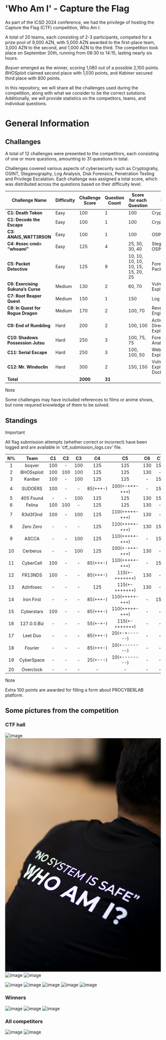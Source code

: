 # 'Who Am I' - Capture the Flag

As part of the ICSD 2024 conference, we had the privilege of hosting the Capture the Flag (CTF) competition, Who Am I.

A total of 20 teams, each consisting of 2-3 participants, competed for a prize pool of 9,000 AZN, with 5,000 AZN awarded to the first-place team, 3,000 AZN to the second, and 1,000 AZN to the third. The competition took place on September 20th, running from 08:30 to 14:15, lasting nearly six hours.

_Boşver_ emerged as the winner, scoring 1,080 out of a possible 2,100 points. _BHOSploit_ claimed second place with 1,030 points, and _Kabiner_ secured third place with 800 points.

In this repository, we will share all the challenges used during the competition, along with what we consider to be the correct solutions. Additionally, we will provide statistics on the competitors, teams, and individual questions.

# General Information
## Challanges
A total of 12 challenges were presented to the competitors, each consisting of one or more questions, amounting to 31 questions in total.

Challenges covered various aspects of cybersecurity such as Cryptograhy, OSINT, Steganography, Log Analysis, Disk Forensics, Penetration Testing and Privilege Escalation. Each challenge was assigned a total score, which was distributed across the questions based on their difficulty level. 


| Challenge Name               | Difficulty | Challenge Score | Question Count | Score for each Question           | Covers                                    |
|------------------------------|------------|-----------------|----------------|-----------------------------------|-------------------------------------------|
| **C1: Death Token**               | Easy       | 100             | 1              | 100                               | Cryptography                              |
| **C1: Decode the Escape**         | Easy       | 100             | 1              | 100                               | Cryptography                              |
| **C3: ANAIS_WATT3RSON**           | Easy       | 100             | 1              | 100                               | OSINT                                     |
| **C4: #exec cmd= “whoami”**       | Easy       | 125             | 4              | 25, 30, 30, 40                    | Steganography, OSINT                      |
| **C5: Packet Detective**          | Easy       | 125             | 9              | 10, 10, 10, 10, 10, 15, 15, 20, 25| Forensics, Packet Analysis                |
| **C6: Exorcising Sukuna’s Curse** | Medium     | 130             | 2              | 60, 70                            | Vulnerability Exploitation                |
| **C7: Root Reaper Quest**         | Medium     | 150             | 1              | 150                               | Log Analysis                              |
| **C8: In Quest for Rogue Dragon** | Medium     | 170             | 2              | 100, 70                           | Reverse Engineering                       |
| **C9: End of Rumbling**           | Hard       | 200             | 2              | 100, 100                          | Active Directory Exploitation             |
| **C10: Shadows Possession Jutsu** | Hard       | 250             | 3              | 100, 75, 75                       | Forensics, Disk Analysis                  |
| **C11: Serial Escape**            | Hard       | 250             | 3              | 100, 100, 50                      | Web Exploitation                          |
| **C12: Mr. Windoclin**            | Hard       | 300             | 2              | 150, 150                          | Vulnerability Exploitation, Docker Escape |
| **Total**                     |            | **2000**        | **31**         |                                   |                                           |

> [!NOTE]  
> Some challenges may have included references to films or anime shows, but none required knowledge of them to be solved.

## Standings

> [!IMPORTANT]  
> All flag submission attempts (whether correct or incorrect) have been logged and are available in 'ctf_submission_logs.csv' file. 

| N%  | Team    | C1  | C2  | C3  | C4            | C5               | C6  | C7  | C8  | C9  | C10       | C11 | C12 | Score | Extra | Total |
| :---: | :---:      | :---: | :---: | :---: | :---:          | :---:             | :---: | :---: | :---: | :---: | :---:     | :---: | :---: | :---: | :---: | :---: |
| 1   | boşver      | 100 | -   | 100 | 125            | 125               | 130 | 150 | -   | -   | -         | 250  | -    | 980   | 100   | 1080  |
| 2   | BHOSsploit  | 100 | 100 | 100 | 125            | 125               | 130 | -   | -   | -   | -         | 100  | 150  | 930   | 100   | 1030  |
| 3   | Kaniber     | 100 | -   | 100 | 125            | 125               | -   | 150 | -   | -   | -         | 100  | -    | 700   | 100   | 800   |
| 4   | SUDOERS     | 100 | -   | -   | 85(+++-)       | 100(+-+++-+++)    | -   | 150 | 100(+-) | - | 100(+--) | -    | -    | 635   | 100   | 735   |
| 5   | 405 Found   | -   | -   | 100 | 125            | 125               | 130 | 150 | -   | -   | -         | -    | -    | 630   | 100   | 730   |
| 6   | Felina      | 100 | 100 | -   | 125            | 125               | 130 | -   | -   | -   | -         | -    | -    | 580   | 100   | 680   |
| 7   | R3d3f3nd    | 100 | -   | 100 | 125            | 110(+++++-+++)    | 130 | -   | -   | -   | -         | -    | -    | 565   | 100   | 665   |
| 8   | Zero Zero   | -   | -   | -   | 125            | 110(+++++-+++)    | 130 | 150 | -   | -   | -         | -    | -    | 515   | 100   | 615   |
| 9   | ASCCA       | -   | -   | 100 | 125            | 110(+++++-+++)    | -   | 150 | -   | -   | -         | -    | -    | 485   | 100   | 585   |
| 10  | Cerberus    | -   | -   | 100 | 125            | 100(+-+++-+++)    | 130 | -   | -   | -   | -         | -    | -    | 455   | 100   | 555   |
| 11  | CyberCell   | 100 | -   | -   | 85(+++-)       | 110(+++++-+++)    | -   | 150 | -   | -   | -         | -    | -    | 445   | 100   | 545   |
| 12  | FR13NDS     | 100 | -   | -   | 85(+++-)       | 115(+-+++++++)    | 130 | -   | -   | -   | -         | -    | -    | 430   | 100   | 530   |
| 13  | AzInfosec   | -   | -   | -   | 125            | 115(+-+++++++)    | 130 | -   | -   | -   | -         | -    | -    | 370   | 100   | 470   |
| 14  | Iron First  | -   | -   | -   | 85(+++-)       | 110(+++++-+++)    | -   | 150 | -   | -   | -         | -    | -    | 345   | 100   | 445   |
| 15  | Cyberstars  | 100 | -   | -   | 85(+++-)       | 110(+++++-+++)    | -   | -   | -   | -   | -         | -    | -    | 295   | 100   | 395   |
| 16  | 127.0.0.Biz | -   | -   | -   | 55(+-+-)       | 115(+-+++++++)    | -   | -   | -   | -   | -         | -    | -    | 170   | 100   | 270   |
| 17  | Leet Duo    | -   | -   | -   | 85(+++-)       | 20(+-+------)     | -   | -   | -   | -   | -         | -    | -    | 105   | 100   | 205   |
| 18  | Fourier     | -   | -   | -   | 85(+++-)       | 10(+--------)     | -   | -   | -   | -   | -         | -    | -    | 95    | 0     | 95    |
| 19  | CyberSpace  | -   | -   | -   | 25(+---)       | 10(+--------)     | -   | -   | -   | -   | -         | -    | -    | 35    | 0     | 35    |
| 20  | Overclock   | -   | -   | - | - | - | - | - | - | - | - | - | -| 0 | 0 | 0 |

> [!NOTE]  
> Extra 100 points are awarded for filling a form about PROCYBERLAB platform.

## Some pictures from the competition
### CTF hall
![image](./images/File%201.jpg)
![image](./Images/File%203.jpg)
![image](./Images/File%2024.jpg)
![image](./Images/File%2020.jpg)

![image](./Images/File%2035.jpg)
![image](./Images/File%2036.jpg)
![image](./Images/File%2031.jpg)
![image](./Images/File%2027.jpg)
![image](./Images/File%202.jpg)

### Winners
![image](./Images/File%20348.jpg)
![image](./Images/File%20345.jpg)
![image](./Images/File%20343.jpg)

### All competitors
![image](./Images/File%20352.jpg)
![image](./Images/File%20351.jpg)
